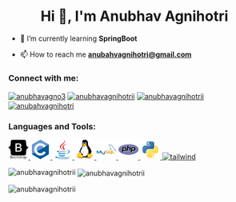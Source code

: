 <h1 align="center">Hi 👋, I'm Anubhav Agnihotri</h1>






- 🌱 I’m currently learning **SpringBoot**

- 📫 How to reach me **anubahvagnihotri@gmail.com**

<h3 align="left">Connect with me:</h3>
<p align="left">
<a href="https://twitter.com/anubhavagno3" target="blank"><img align="center" src="https://raw.githubusercontent.com/rahuldkjain/github-profile-readme-generator/master/src/images/icons/Social/twitter.svg" alt="anubhavagno3" height="30" width="40" /></a>
<a href="https://linkedin.com/in/anubhavagnihotrii" target="blank"><img align="center" src="https://raw.githubusercontent.com/rahuldkjain/github-profile-readme-generator/master/src/images/icons/Social/linked-in-alt.svg" alt="anubhavagnihotrii" height="30" width="40" /></a>
<a href="https://instagram.com/anubhavagnihotrii" target="blank"><img align="center" src="https://raw.githubusercontent.com/rahuldkjain/github-profile-readme-generator/master/src/images/icons/Social/instagram.svg" alt="anubhavagnihotrii" height="30" width="40" /></a>
<a href="https://www.hackerrank.com/anubahvagnihotri" target="blank"><img align="center" src="https://raw.githubusercontent.com/rahuldkjain/github-profile-readme-generator/master/src/images/icons/Social/hackerrank.svg" alt="anubahvagnihotri" height="30" width="40" /></a>
</p>

<h3 align="left">Languages and Tools:</h3>
<p align="left"> <a href="https://getbootstrap.com" target="_blank" rel="noreferrer"> <img src="https://raw.githubusercontent.com/devicons/devicon/master/icons/bootstrap/bootstrap-plain-wordmark.svg" alt="bootstrap" width="40" height="40"/> </a> <a href="https://www.cprogramming.com/" target="_blank" rel="noreferrer"> <img src="https://raw.githubusercontent.com/devicons/devicon/master/icons/c/c-original.svg" alt="c" width="40" height="40"/> </a> <a href="https://www.java.com" target="_blank" rel="noreferrer"> <img src="https://raw.githubusercontent.com/devicons/devicon/master/icons/java/java-original.svg" alt="java" width="40" height="40"/> </a> <a href="https://www.linux.org/" target="_blank" rel="noreferrer"> <img src="https://raw.githubusercontent.com/devicons/devicon/master/icons/linux/linux-original.svg" alt="linux" width="40" height="40"/> </a> <a href="https://www.mysql.com/" target="_blank" rel="noreferrer"> <img src="https://raw.githubusercontent.com/devicons/devicon/master/icons/mysql/mysql-original-wordmark.svg" alt="mysql" width="40" height="40"/> </a> <a href="https://www.php.net" target="_blank" rel="noreferrer"> <img src="https://raw.githubusercontent.com/devicons/devicon/master/icons/php/php-original.svg" alt="php" width="40" height="40"/> </a> <a href="https://www.python.org" target="_blank" rel="noreferrer"> <img src="https://raw.githubusercontent.com/devicons/devicon/master/icons/python/python-original.svg" alt="python" width="40" height="40"/> </a> <a href="https://tailwindcss.com/" target="_blank" rel="noreferrer"> <img src="https://www.vectorlogo.zone/logos/tailwindcss/tailwindcss-icon.svg" alt="tailwind" width="40" height="40"/> </a> </p>

<p><img align="left" src="https://github-readme-stats.vercel.app/api/top-langs?username=anubhavagnihotrii&show_icons=true&locale=en&layout=compact" alt="anubhavagnihotrii" /></p>

<p>&nbsp;<img align="center" src="https://github-readme-stats.vercel.app/api?username=anubhavagnihotrii&show_icons=true&locale=en" alt="anubhavagnihotrii" /></p>

<p><img align="center" src="https://github-readme-streak-stats.herokuapp.com/?user=anubhavagnihotrii&" alt="anubhavagnihotrii" /></p>
